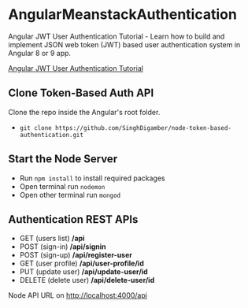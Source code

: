 # AngularMeanstackAuthentication

Angular JWT User Authentication Tutorial - Learn how to build and implement JSON web token (JWT) based user authentication system in Angular 8 or 9 app.

[Angular JWT User Authentication Tutorial](https://www.positronx.io/angular-jwt-user-authentication-tutorial/)


## Clone Token-Based Auth API
Clone the repo inside the Angular's root folder.
* `git clone https://github.com/SinghDigamber/node-token-based-authentication.git`

## Start the Node Server
* Run `npm install` to install required packages
* Open terminal run `nodemon`
* Open other terminal run `mongod`

## Authentication REST APIs
* GET (users list)	      **/api**
* POST (sign-in)	      **/api/signin**
* POST (sign-up)	      **/api/register-user**
* GET (user profile)	  **/api/user-profile/id**
* PUT (update user)	      **/api/update-user/id**
* DELETE (delete user)    **/api/delete-user/id**

Node API URL on [http://localhost:4000/api](http://localhost:4000/api)
